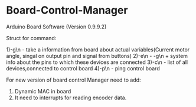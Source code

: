 # Board-Control-Manager
Arduino Board Software (Version 0.9.9.2)

Struct for command:

1)-g\n - take a information from board about actual variables(Current motor angle, singal on output pin and signal from buttons)
2)-e\n - -g\n + system info about the pins to which these devices are connected
3)-c\n - list of all devices,connected to control board
4)-p\n - ping control board

For new version of board control Manager need to add: 
1) Dynamic MAC in board 
2) It need to interrupts for reading encoder data.
